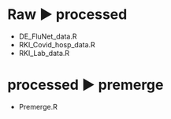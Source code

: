 # Raw :arrow_forward: processed
- DE_FluNet_data.R
- RKI_Covid_hosp_data.R
- RKI_Lab_data.R

# processed :arrow_forward: premerge
- Premerge.R

